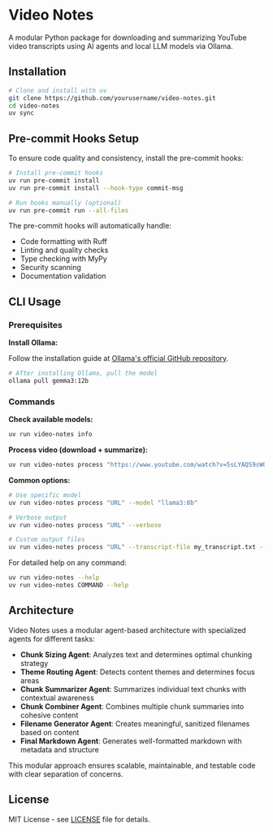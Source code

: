 # Video Notes

A modular Python package for downloading and summarizing YouTube video transcripts using AI agents and local LLM models via Ollama.

## Installation

```bash
# Clone and install with uv
git clone https://github.com/yourusername/video-notes.git
cd video-notes
uv sync
```

## Pre-commit Hooks Setup

To ensure code quality and consistency, install the pre-commit hooks:

```bash
# Install pre-commit hooks
uv run pre-commit install
uv run pre-commit install --hook-type commit-msg

# Run hooks manually (optional)
uv run pre-commit run --all-files
```

The pre-commit hooks will automatically handle:

- Code formatting with Ruff
- Linting and quality checks
- Type checking with MyPy
- Security scanning
- Documentation validation

## CLI Usage

### Prerequisites

**Install Ollama:**

Follow the installation guide at [Ollama's official GitHub repository](https://github.com/ollama/ollama).

```bash
# After installing Ollama, pull the model
ollama pull gemma3:12b
```

### Commands

**Check available models:**

```bash
uv run video-notes info
```

**Process video (download + summarize):**

```bash
uv run video-notes process "https://www.youtube.com/watch?v=5sLYAQS9sWQ"
```

**Common options:**

```bash
# Use specific model
uv run video-notes process "URL" --model "llama3:8b"

# Verbose output
uv run video-notes process "URL" --verbose

# Custom output files
uv run video-notes process "URL" --transcript-file my_transcript.txt --summary-file my_summary.md
```

For detailed help on any command:

```bash
uv run video-notes --help
uv run video-notes COMMAND --help
```

## Architecture

Video Notes uses a modular agent-based architecture with specialized agents for different tasks:

- **Chunk Sizing Agent**: Analyzes text and determines optimal chunking strategy
- **Theme Routing Agent**: Detects content themes and determines focus areas
- **Chunk Summarizer Agent**: Summarizes individual text chunks with contextual awareness
- **Chunk Combiner Agent**: Combines multiple chunk summaries into cohesive content
- **Filename Generator Agent**: Creates meaningful, sanitized filenames based on content
- **Final Markdown Agent**: Generates well-formatted markdown with metadata and structure

This modular approach ensures scalable, maintainable, and testable code with clear separation of concerns.

## License

MIT License - see [LICENSE](LICENSE) file for details.

